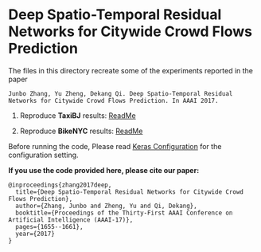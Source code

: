 Deep Spatio-Temporal Residual Networks for Citywide Crowd Flows Prediction
==========================================================================

The files in this directory recreate some of the experiments reported in the paper

`Junbo Zhang, Yu Zheng, Dekang Qi. Deep Spatio-Temporal Residual Networks for Citywide Crowd Flows Prediction. In AAAI 2017. `

1. Reproduce **TaxiBJ** results: [ReadMe](TaxiBJ/)

2. Reproduce **BikeNYC** results: [ReadMe](BikeNYC/)

Before running the code, Please read [Keras Configuration](https://github.com/lucktroy/DeepST/blob/master/keras_configuration.md) for the configuration setting. 

**If you use the code provided here, please cite our paper:**
```
@inproceedings{zhang2017deep,
  title={Deep Spatio-Temporal Residual Networks for Citywide Crowd Flows Prediction},
  author={Zhang, Junbo and Zheng, Yu and Qi, Dekang},
  booktitle={Proceedings of the Thirty-First AAAI Conference on Artificial Intelligence (AAAI-17)},
  pages={1655--1661},
  year={2017}
}
```
